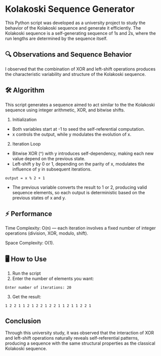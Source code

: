# Kolakoski Sequence Generator
This Python script was developed as a university project to study the behavior of the Kolakoski sequence and generate it efficiently. The Kolakoski sequence is a self-generating sequence of 1s and 2s, where the run lengths are determined by the sequence itself. 

## 🔍 Observations and Sequence Behavior
I observed that the combination of XOR and left-shift operations produces the characteristic variability and structure of the Kolakoski sequence.

## 🛠️ Algorithm
This script generates a sequence aimed to act similar to the the Kolakoski sequence using integer arithmetic, XOR, and bitwise shifts.

1. Initialization
- Both variables start at -1 to seed the self-referential computation.
- x controls the output, while y modulates the evolution of x.

2. Iteration Loop
- Bitwise XOR (^) with y introduces self-dependency, making each new value depend on the previous state.
- Left-shift y by 0 or 1, depending on the parity of x, modulates the influence of y in subsequent iterations.

``` 
output = x % 2 + 1
```
- The previous variable converts the result to 1 or 2, producing valid sequence elements, so each output is deterministic based on the previous states of x and y.

## ⚡ Performance

Time Complexity: O(n) — each iteration involves a fixed number of integer operations (division, XOR, modulo, shift).

Space Complexity: O(1).

## 🖥️ How to Use

1. Run the script
2. Enter the number of elements you want:
```
Enter number of iterations: 20
```
3. Get the result: 
```
1 2 2 1 1 2 1 2 2 1 2 2 1 1 2 1 1 2 2 1 
```

## Conclusion 
Through this university study, it was observed that the interaction of XOR and left-shift operations naturally reveals self-referential patterns, producing a sequence with the same structural properties as the classical Kolakoski sequence.